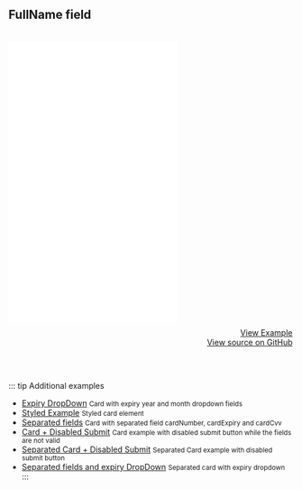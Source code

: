 ## FullName field
<br>
<iframe style="margin-bottom: 8px;height:500px;" border="0" frameborder="0" height="500" scrolling="no" src="/framepay-docs/examples/example2-0.html"></iframe>
<a target="_blank" href="/framepay-docs/examples/example2-0.html" style="display: block; text-align: right;">View Example</a>
<a href="https://github.com/Rebilly/framepay-docs/blob/master/docs/.vuepress/public/examples/example2-0.html" style="margin-bottom: 60px; display: block; text-align: right;">View source on GitHub</a>

::: tip Additional examples
- [Expiry DropDown](./expiry-dropdown.md) <small>Card with expiry year and month dropdown fields</small>
- [Styled Example](./styled.md) <small>Styled card element</small>
- [Separated fields](./separated-card-fields.md) <small>Card with separated field cardNumber, cardExpiry and cardCvv</small>
- [Card + Disabled Submit](./disabled-submit.md) <small>Card example with disabled submit button while the fields are not valid</small>
- [Separated Card + Disabled Submit](./disabled-submit-separated.md) <small>Separated Card example with disabled submit button</small>
- [Separated fields and expiry DropDown](./separated-fields-expiry-dropdown.md) <small>Separated card with expiry dropdown</small>
:::
